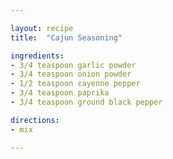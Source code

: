 ```yaml
---

layout: recipe
title:  "Cajun Seasoning"

ingredients:
- 3/4 teaspoon garlic powder
- 3/4 teaspoon onion powder
- 1/2 teaspoon cayenne pepper
- 3/4 teaspoon paprika
- 3/4 teaspoon ground black pepper

directions:
- mix

---
```

